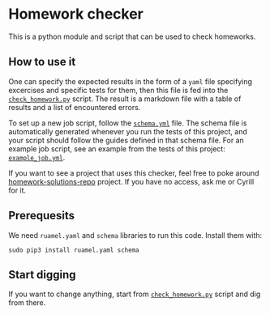 # Homework checker #

This is a python module and script that can be used to check homeworks.


## How to use it ##
One can specify the expected results in the form of a `yaml` file specifying
excercises and specific tests for them, then this file is fed into the
[`check_homework.py`](src/check_homework.py) script.
The result is a markdown file with a table of results and a list of
encountered errors.

To set up a new job script, follow the [`schema.yml`](schema/schema.yml) file.
The schema file is automatically generated whenever you run the tests of this
project, and your script should follow the guides defined in that schema file.
For an example job script, see an example from the tests of this project:
[`example_job.yml`](tests/data/homework/example_job.yml).

If you want to see a project that uses this checker, feel free to poke around
[homework-solutions-repo][solutions] project. If you have no access, ask me or
Cyrill for it.

## Prerequesits ##
We need `ruamel.yaml` and `schema` libraries to run this code. Install them
with:
```
sudo pip3 install ruamel.yaml schema
```

## Start digging ##
If you want to change anything, start from
[`check_homework.py`](src/check_homework.py) script and dig from
there.

[solutions]: https://gitlab.igg.uni-bonn.de/teaching/homework-solutions-repo
